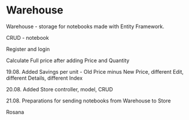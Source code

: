 # Warehouse
Warehouse - storage for notebooks made with Entity Framework.

CRUD - notebook

Register and login

Calculate Full price after adding Price and Quantity

19.08. Added Savings per unit - Old Price minus New Price, different Edit, different Details, different Index

20.08. Added Store controller, model, CRUD

21.08. Preparations for sending notebooks from Warehouse to Store  

Rosana
